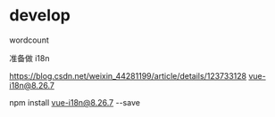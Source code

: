 # develop

wordcount

准备做
i18n


<https://blog.csdn.net/weixin_44281199/article/details/123733128>
vue-i18n@8.26.7

npm install vue-i18n@8.26.7 --save
